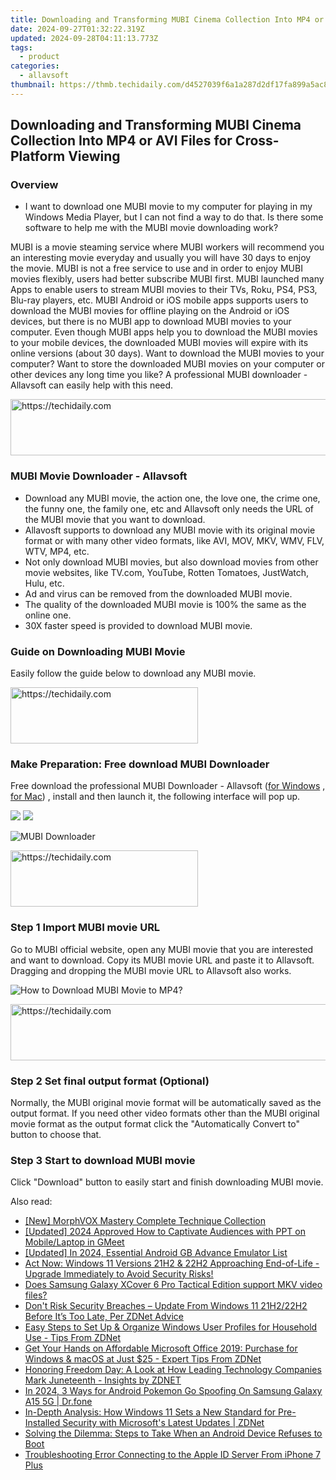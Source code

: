 ```yaml
---
title: Downloading and Transforming MUBI Cinema Collection Into MP4 or AVI Files for Cross-Platform Viewing
date: 2024-09-27T01:32:22.319Z
updated: 2024-09-28T04:11:13.773Z
tags:
  - product
categories:
  - allavsoft
thumbnail: https://thmb.techidaily.com/d4527039f6a1a287d2df17fa899a5ac8403841092ccbbf441a17ff63d6863be1.png
---
```


## Downloading and Transforming MUBI Cinema Collection Into MP4 or AVI Files for Cross-Platform Viewing

### Overview

* I want to download one MUBI movie to my computer for playing in my Windows Media Player, but I can not find a way to do that. Is there some software to help me with the MUBI movie downloading work?

MUBI is a movie steaming service where MUBI workers will recommend you an interesting movie everyday and usually you will have 30 days to enjoy the movie. MUBI is not a free service to use and in order to enjoy MUBI movies flexibly, users had better subscribe MUBI first. MUBI launched many Apps to enable users to stream MUBI movies to their TVs, Roku, PS4, PS3, Blu-ray players, etc. MUBI Android or iOS mobile apps supports users to download the MUBI movies for offline playing on the Android or iOS devices, but there is no MUBI app to download MUBI movies to your computer. Even though MUBI apps help you to download the MUBI movies to your mobile devices, the downloaded MUBI movies will expire with its online versions (about 30 days). Want to download the MUBI movies to your computer? Want to store the downloaded MUBI movies on your computer or other devices any long time you like? A professional MUBI downloader - Allavsoft can easily help with this need.

<!-- affiliate ads begin -->
<a href="https://imp.i357552.net/c/5597632/977686/11832" target="_top" id="977686">
  <img src="//a.impactradius-go.com/display-ad/11832-977686" border="0" alt="https://techidaily.com" width="728" height="90"/>
</a>
<img height="0" width="0" src="https://imp.i357552.net/i/5597632/977686/11832" style="position:absolute;visibility:hidden;" border="0" />
<!-- affiliate ads end -->

### MUBI Movie Downloader - Allavsoft

* Download any MUBI movie, the action one, the love one, the crime one, the funny one, the family one, etc and Allavsoft only needs the URL of the MUBI movie that you want to download.
* Allavosft supports to download any MUBI movie with its original movie format or with many other video formats, like AVI, MOV, MKV, WMV, FLV, WTV, MP4, etc.
* Not only download MUBI movies, but also download movies from other movie websites, like TV.com, YouTube, Rotten Tomatoes, JustWatch, Hulu, etc.
* Ad and virus can be removed from the downloaded MUBI movie.
* The quality of the downloaded MUBI movie is 100% the same as the online one.
* 30X faster speed is provided to download MUBI movie.

### Guide on Downloading MUBI Movie

Easily follow the guide below to download any MUBI movie.

<!-- affiliate ads begin -->
<a href="https://aligracehair.sjv.io/c/5597632/2115946/19272" target="_top" id="2115946">
  <img src="//a.impactradius-go.com/display-ad/19272-2115946" border="0" alt="https://techidaily.com" width="300" height="90"/>
</a>
<img height="0" width="0" src="https://aligracehair.sjv.io/i/5597632/2115946/19272" style="position:absolute;visibility:hidden;" border="0" />
<!-- affiliate ads end -->

### Make Preparation: Free download MUBI Downloader

Free download the professional MUBI Downloader - Allavsoft ([for Windows](https://tools.techidaily.com/allavsoft/products/) , [for Mac](https://tools.techidaily.com/allavsoft/products/)) , install and then launch it, the following interface will pop up.

[![](https://www.allavsoft.com/how-to/../images/how-to/free-download-win.jpg)](https://tools.techidaily.com/allavsoft/products/) [![](https://www.allavsoft.com/how-to/../images/how-to/free-download-mac.jpg)](https://tools.techidaily.com/allavsoft/products/)

![MUBI Downloader](https://www.allavsoft.com/how-to/../images/allavsoft/screen-shot-600.jpg)

<!-- affiliate ads begin -->
<a href="https://aligracehair.sjv.io/c/5597632/2047346/19272" target="_top" id="2047346">
  <img src="//a.impactradius-go.com/display-ad/19272-2047346" border="0" alt="https://techidaily.com" width="300" height="90"/>
</a>
<img height="0" width="0" src="https://aligracehair.sjv.io/i/5597632/2047346/19272" style="position:absolute;visibility:hidden;" border="0" />
<!-- affiliate ads end -->

### Step 1 Import MUBI movie URL

Go to MUBI official website, open any MUBI movie that you are interested and want to download. Copy its MUBI movie URL and paste it to Allavsoft. Dragging and dropping the MUBI movie URL to Allavsoft also works.

![How to Download MUBI Movie to MP4?](https://www.allavsoft.com/how-to/../images/how-to/download-rtmp-video/download-rtmp-video.jpg)

<!-- affiliate ads begin -->
<a href="https://appsumo.8odi.net/c/5597632/2118323/7443" target="_top" id="2118323">
  <img src="//a.impactradius-go.com/display-ad/7443-2118323" border="0" alt="https://techidaily.com" width="728" height="90"/>
</a>
<img height="0" width="0" src="https://appsumo.8odi.net/i/5597632/2118323/7443" style="position:absolute;visibility:hidden;" border="0" />
<!-- affiliate ads end -->

### Step 2 Set final output format (Optional)

Normally, the MUBI original movie format will be automatically saved as the output format. If you need other video formats other than the MUBI original movie format as the output format click the "Automatically Convert to" button to choose that.

### Step 3 Start to download MUBI movie

Click "Download" button to easily start and finish downloading MUBI movie.

<ins class="adsbygoogle"
     style="display:block"
     data-ad-format="autorelaxed"
     data-ad-client="ca-pub-7571918770474297"
     data-ad-slot="1223367746"></ins>

<ins class="adsbygoogle"
     style="display:block"
     data-ad-client="ca-pub-7571918770474297"
     data-ad-slot="8358498916"
     data-ad-format="auto"
     data-full-width-responsive="true"></ins>

<span class="atpl-alsoreadstyle">Also read:</span>
<div><ul>
<li><a href="https://extra-guidance.techidaily.com/new-morphvox-mastery-complete-technique-collection/"><u>[New] MorphVOX Mastery Complete Technique Collection</u></a></li>
<li><a href="https://screen-activity-recording.techidaily.com/updated-2024-approved-how-to-captivate-audiences-with-ppt-on-mobilelaptop-in-gmeet/"><u>[Updated] 2024 Approved How to Captivate Audiences with PPT on Mobile/Laptop in GMeet</u></a></li>
<li><a href="https://screen-mirroring-recording.techidaily.com/updated-in-2024-essential-android-gb-advance-emulator-list/"><u>[Updated] In 2024, Essential Android GB Advance Emulator List</u></a></li>
<li><a href="https://win-help.techidaily.com/act-now-windows-11-versions-21h2-and-22h2-approaching-end-of-life-upgrade-immediately-to-avoid-security-risks/"><u>Act Now: Windows 11 Versions 21H2 & 22H2 Approaching End-of-Life - Upgrade Immediately to Avoid Security Risks!</u></a></li>
<li><a href="https://phone-solutions.techidaily.com/does-samsung-galaxy-xcover-6-pro-tactical-edition-support-mkv-video-files-by-aiseesoft-video-converter-play-mkv-on-android/"><u>Does Samsung Galaxy XCover 6 Pro Tactical Edition support MKV video files?</u></a></li>
<li><a href="https://win-help.techidaily.com/dont-risk-security-breaches-update-from-windows-11-21h222h2-before-its-too-late-per-zdnet-advice/"><u>Don't Risk Security Breaches – Update From Windows 11 21H2/22H2 Before It’s Too Late, Per ZDNet Advice</u></a></li>
<li><a href="https://win-help.techidaily.com/easy-steps-to-set-up-and-organize-windows-user-profiles-for-household-use-tips-from-zdnet/"><u>Easy Steps to Set Up & Organize Windows User Profiles for Household Use - Tips From ZDNet</u></a></li>
<li><a href="https://win-help.techidaily.com/get-your-hands-on-affordable-microsoft-office-2019-purchase-for-windows-and-macos-at-just-25-expert-tips-from-zdnet/"><u>Get Your Hands on Affordable Microsoft Office 2019: Purchase for Windows & macOS at Just $25 - Expert Tips From ZDNet</u></a></li>
<li><a href="https://win-help.techidaily.com/honoring-freedom-day-a-look-at-how-leading-technology-companies-mark-juneteenth-insights-by-zdnet/"><u>Honoring Freedom Day: A Look at How Leading Technology Companies Mark Juneteenth - Insights by ZDNET</u></a></li>
<li><a href="https://change-location.techidaily.com/in-2024-3-ways-for-android-pokemon-go-spoofing-on-samsung-galaxy-a15-5g-drfone-by-drfone-virtual-android/"><u>In 2024, 3 Ways for Android Pokemon Go Spoofing On Samsung Galaxy A15 5G | Dr.fone</u></a></li>
<li><a href="https://win-help.techidaily.com/in-depth-analysis-how-windows-11-sets-a-new-standard-for-pre-installed-security-with-microsofts-latest-updates-zdnet/"><u>In-Depth Analysis: How Windows 11 Sets a New Standard for Pre-Installed Security with Microsoft's Latest Updates | ZDNet</u></a></li>
<li><a href="https://hardware-updates.techidaily.com/solving-the-dilemma-steps-to-take-when-an-android-device-refuses-to-boot/"><u>Solving the Dilemma: Steps to Take When an Android Device Refuses to Boot</u></a></li>
<li><a href="https://apple-account.techidaily.com/troubleshooting-error-connecting-to-the-apple-id-server-from-iphone-7-plus-by-drfone-ios/"><u>Troubleshooting Error Connecting to the Apple ID Server From iPhone 7 Plus</u></a></li>
</ul></div>

